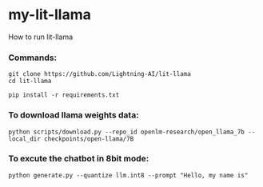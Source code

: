 # my-lit-llama
How to run lit-llama

### Commands:

```
git clone https://github.com/Lightning-AI/lit-llama
cd lit-llama
```
```
pip install -r requirements.txt
```

### To download llama weights data:

```
python scripts/download.py --repo_id openlm-research/open_llama_7b --local_dir checkpoints/open-llama/7B
```
### To excute the chatbot in 8bit mode:

```
python generate.py --quantize llm.int8 --prompt "Hello, my name is"
```
